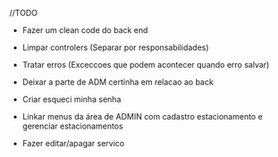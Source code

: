 //TODO

- Fazer um clean code do back end
- Limpar controlers (Separar por responsabilidades)
- Tratar erros (Exceccoes que podem acontecer quando erro salvar)
- Deixar a parte de ADM certinha em relacao ao back


- Criar esqueci minha senha
- Linkar menus da área de ADMIN com cadastro estacionamento e gerenciar estacionamentos
- Fazer editar/apagar servico